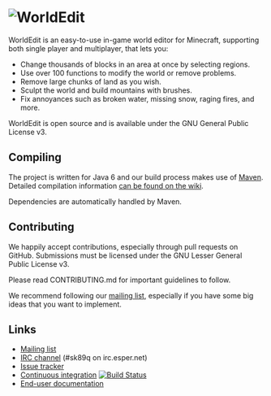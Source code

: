 ![WorldEdit](http://static.sk89q.com/readme/worldedit.png)
=========

WorldEdit is an easy-to-use in-game world editor for Minecraft, supporting both single 
player and multiplayer, that lets you:

* Change thousands of blocks in an area at once by selecting regions.
* Use over 100 functions to modify the world or remove problems.
* Remove large chunks of land as you wish.
* Sculpt the world and build mountains with brushes.
* Fix annoyances such as broken water, missing snow, raging fires, and more.

WorldEdit is open source and is available under the GNU General Public License v3.

Compiling
---------

The project is written for Java 6 and our build process makes use of [Maven](http://maven.apache.org). Detailed compilation information [can be found on the wiki](http://wiki.sk89q.com/wiki/WorldEdit/Development#Compiling).

Dependencies are automatically handled by Maven.

Contributing
------------

We happily accept contributions, especially through pull requests on GitHub. Submissions 
must be licensed under the GNU Lesser General Public License v3.

Please read CONTRIBUTING.md for important guidelines to follow.

We recommend following our [mailing list](https://groups.google.com/d/forum/sk-dev-discuss), especially if you have some big ideas that you want to implement.

Links
-----

* [Mailing list](https://groups.google.com/d/forum/sk-dev-discuss)
* [IRC channel](http://skq.me/irc/irc.esper.net/sk89q/) (#sk89q on irc.esper.net)
* [Issue tracker](http://youtrack.sk89q.com/issues/WORLDEDIT)
* [Continuous integration](http://builds.enginehub.org) [![Build Status](https://secure.travis-ci.org/sk89q/worldedit.png)](http://travis-ci.org/sk89q/worldedit)
* [End-user documentation](http://wiki.sk89q.com/wiki/WorldEdit)

